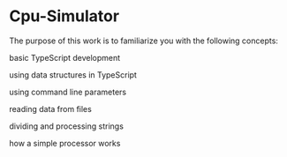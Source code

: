 # Cpu-Simulator
The purpose of this work is to familiarize you with the following concepts:

basic TypeScript development

using data structures in TypeScript

using command line parameters

reading data from files

dividing and processing strings

how a simple processor works
